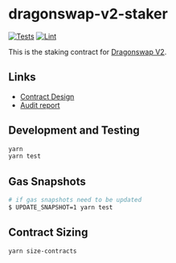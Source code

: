 # dragonswap-v2-staker

[![Tests](https://github.com/dragonswap-app/v2-staker/workflows/Tests/badge.svg)](https://github.com/dragonswap-app/v2-staker/actions?query=workflow%3ATests)
[![Lint](https://github.com/dragonswap-app/v2-staker/workflows/Lint/badge.svg)](https://github.com/dragonswap-app/v2-staker/actions?query=workflow%3ALint)

This is the staking contract for [Dragonswap V2](https://github.com/dragonswap-app/v2-core).

## Links

- [Contract Design](docs/Design.md)
- [Audit report](https://github.com/dragonswap-app/v2-core/blob/main/audits/20240801_Paladin_DragonSwapDEX_Final_Report.pdf)

## Development and Testing

```sh
yarn
yarn test
```

## Gas Snapshots

```sh
# if gas snapshots need to be updated
$ UPDATE_SNAPSHOT=1 yarn test
```

## Contract Sizing

```sh
yarn size-contracts
```
